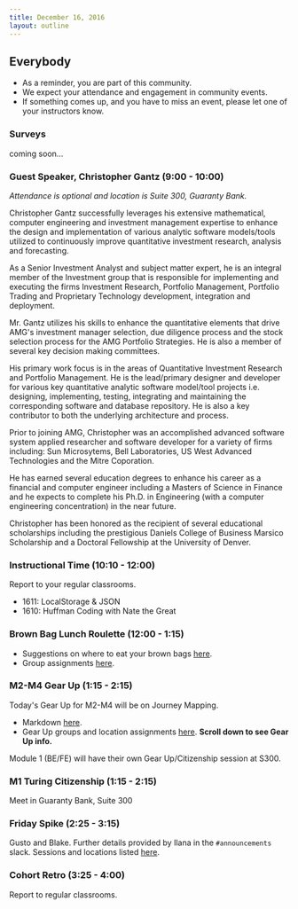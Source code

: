 ```yaml
---
title: December 16, 2016
layout: outline
---
```


## Everybody

- As a reminder, you are part of this community.
- We expect your attendance and engagement in community events.
- If something comes up, and you have to miss an event, please let one of your instructors know.

### Surveys
coming soon...

### Guest Speaker, Christopher Gantz (9:00 - 10:00)
*Attendance is optional and location is Suite 300, Guaranty Bank.*  

Christopher Gantz successfully leverages his extensive mathematical, computer engineering and investment management expertise to enhance the design and implementation of various analytic software models/tools utilized to continuously improve quantitative investment research, analysis and forecasting.  

As a Senior Investment Analyst and subject matter expert, he is an integral member of the Investment group that is responsible for implementing and executing the firms Investment Research, Portfolio Management, Portfolio Trading and Proprietary Technology development, integration and deployment.  

Mr. Gantz utilizes his skills to enhance the quantitative elements that drive AMG's investment manager selection, due diligence process and the stock selection process for the AMG Portfolio Strategies. He is also a member of several key decision making committees.  

His primary work focus is in the areas of Quantitative Investment Research and Portfolio Management. He is the lead/primary designer and developer for various key quantitative analytic software model/tool projects i.e. designing, implementing, testing, integrating and maintaining the corresponding software and database repository. He is also a key contributor to both the underlying architecture and process.  

Prior to joining AMG, Christopher was an accomplished advanced software system applied researcher and software developer for a variety of firms including: Sun Microsytems, Bell Laboratories, US West Advanced Technologies and the Mitre Coporation.  

He has earned several education degrees to enhance his career as a financial and computer engineer including a Masters of Science in Finance and he expects to complete his Ph.D. in Engineering (with a computer engineering concentration) in the near future.  

Christopher has been honored as the recipient of several educational scholarships including the prestigious Daniels College of Business Marsico Scholarship and a Doctoral Fellowship at the University of Denver.  


### Instructional Time (10:10 - 12:00)
Report to your regular classrooms.

* 1611: LocalStorage & JSON
* 1610: Huffman Coding with Nate the Great


### Brown Bag Lunch Roulette (12:00 - 1:15)

* Suggestions on where to eat your brown bags [here](http://goo.gl/mHcSpv).
* Group assignments [here](https://github.com/turingschool/interdisciplinary-planning/blob/master/groups/20161216.markdown).

### M2-M4 Gear Up (1:15 - 2:15)
Today's Gear Up for M2-M4 will be on Journey Mapping.

* Markdown [here](https://github.com/turingschool/gear-up/blob/master/journey-mapping.markdown).
* Gear Up groups and location assignments [here](https://github.com/turingschool/interdisciplinary-planning/blob/master/groups/20161216.markdown). **Scroll down to see Gear Up info.**  

Module 1 (BE/FE) will have their own Gear Up/Citizenship session at S300.

### M1 Turing Citizenship (1:15 - 2:15)
Meet in Guaranty Bank, Suite 300

### Friday Spike (2:25 - 3:15)
Gusto and Blake. Further details provided by Ilana in the `#announcements` slack. Sessions and locations listed [here](https://docs.google.com/spreadsheets/d/1K5JRLoSOHwv4SqE3B6uuXNFuZ9chn3Xop_9fpB9Wyh4/edit?usp=sharing).

### Cohort Retro (3:25 - 4:00)
Report to regular classrooms.
